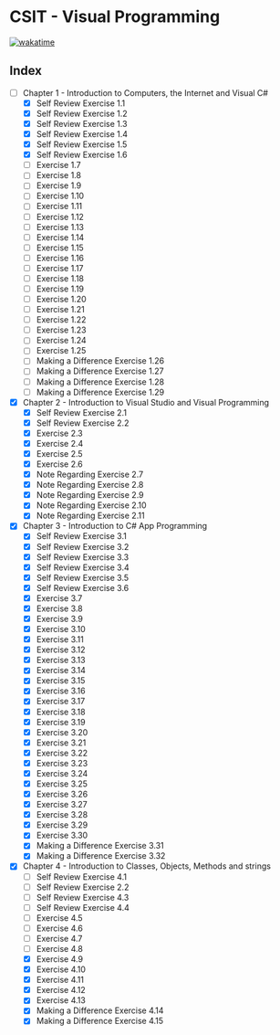 # CSIT - Visual Programming

[![wakatime](https://wakatime.com/badge/github/karsterr/CSIT-Visual-Programming.svg)](https://wakatime.com/badge/github/karsterr/CSIT-Visual-Programming)

## **Index**

- [ ] Chapter 1 - Introduction to Computers, the Internet and Visual C#
    - [x] Self Review Exercise 1.1
    - [x] Self Review Exercise 1.2
    - [x] Self Review Exercise 1.3
    - [x] Self Review Exercise 1.4
    - [x] Self Review Exercise 1.5
    - [x] Self Review Exercise 1.6
    - [ ] Exercise 1.7
    - [ ] Exercise 1.8
    - [ ] Exercise 1.9
    - [ ] Exercise 1.10
    - [ ] Exercise 1.11
    - [ ] Exercise 1.12
    - [ ] Exercise 1.13
    - [ ] Exercise 1.14
    - [ ] Exercise 1.15
    - [ ] Exercise 1.16
    - [ ] Exercise 1.17
    - [ ] Exercise 1.18
    - [ ] Exercise 1.19
    - [ ] Exercise 1.20
    - [ ] Exercise 1.21
    - [ ] Exercise 1.22
    - [ ] Exercise 1.23
    - [ ] Exercise 1.24
    - [ ] Exercise 1.25
    - [ ] Making a Difference Exercise 1.26
    - [ ] Making a Difference Exercise 1.27
    - [ ] Making a Difference Exercise 1.28
    - [ ] Making a Difference Exercise 1.29

- [x] Chapter 2 - Introduction to Visual Studio and Visual Programming
    - [x] Self Review Exercise 2.1
    - [x] Self Review Exercise 2.2
    - [x] Exercise 2.3
    - [x] Exercise 2.4
    - [x] Exercise 2.5
    - [x] Exercise 2.6
    - [x] Note Regarding Exercise 2.7
    - [x] Note Regarding Exercise 2.8
    - [x] Note Regarding Exercise 2.9
    - [x] Note Regarding Exercise 2.10
    - [x] Note Regarding Exercise 2.11

- [x] Chapter 3 - Introduction to C# App Programming
    - [x] Self Review Exercise 3.1
    - [x] Self Review Exercise 3.2
    - [x] Self Review Exercise 3.3
    - [x] Self Review Exercise 3.4
    - [x] Self Review Exercise 3.5
    - [x] Self Review Exercise 3.6
    - [x] Exercise 3.7
    - [x] Exercise 3.8
    - [x] Exercise 3.9
    - [x] Exercise 3.10
    - [x] Exercise 3.11
    - [x] Exercise 3.12
    - [x] Exercise 3.13
    - [x] Exercise 3.14
    - [x] Exercise 3.15
    - [x] Exercise 3.16
    - [x] Exercise 3.17
    - [x] Exercise 3.18
    - [x] Exercise 3.19
    - [x] Exercise 3.20
    - [x] Exercise 3.21
    - [x] Exercise 3.22
    - [x] Exercise 3.23
    - [x] Exercise 3.24
    - [x] Exercise 3.25
    - [x] Exercise 3.26
    - [x] Exercise 3.27
    - [x] Exercise 3.28
    - [x] Exercise 3.29
    - [x] Exercise 3.30
    - [x] Making a Difference Exercise 3.31
    - [x] Making a Difference Exercise 3.32

- [x] Chapter 4 - Introduction to Classes, Objects, Methods and strings
    - [ ] Self Review Exercise 4.1
    - [ ] Self Review Exercise 2.2
    - [ ] Self Review Exercise 4.3
    - [ ] Self Review Exercise 4.4
    - [ ] Exercise 4.5
    - [ ] Exercise 4.6
    - [ ] Exercise 4.7
    - [ ] Exercise 4.8
    - [x] Exercise 4.9
    - [x] Exercise 4.10
    - [x] Exercise 4.11
    - [x] Exercise 4.12
    - [x] Exercise 4.13
    - [x] Making a Difference Exercise 4.14
    - [x] Making a Difference Exercise 4.15
